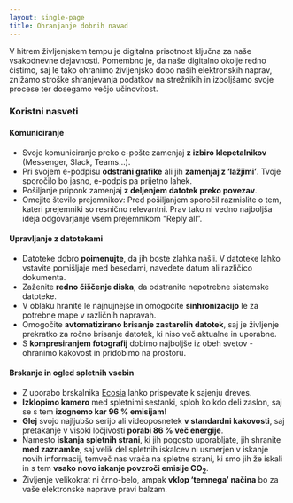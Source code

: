 ```yaml
---
layout: single-page
title: Ohranjanje dobrih navad
---
```


V hitrem življenjskem tempu je digitalna prisotnost ključna za naše vsakodnevne dejavnosti. Pomembno je, da naše digitalno okolje redno čistimo, saj le tako ohranimo življenjsko dobo naših elektronskih naprav, znižamo stroške shranjevanja podatkov na strežnikih in izboljšamo svoje procese ter dosegamo večjo učinovitost.

### Koristni nasveti
#### Komuniciranje
- Svoje komuniciranje preko e-pošte zamenjaj **z izbiro klepetalnikov** (Messenger, Slack, Teams…).
- Pri svojem e-podpisu **odstrani grafike** ali jih **zamenjaj z ‘lažjimi’**. Tvoje sporočilo bo jasno, e-podpis pa prijetno lahek. 
- Pošiljanje priponk zamenjaj **z deljenjem datotek preko povezav**.
- Omejite število prejemnikov: Pred pošiljanjem sporočil razmislite o tem, kateri prejemniki so resnično relevantni. Prav tako ni vedno najboljša ideja odgovarjanje vsem prejemnikom “Reply all”.

#### Upravljanje z datotekami
- Datoteke dobro **poimenujte**, da jih boste zlahka našli. V datoteke lahko vstavite pomišljaje med besedami, navedete datum ali različico dokumenta.
- Zaženite **redno čiščenje diska**, da odstranite nepotrebne sistemske datoteke.
- V oblaku hranite le najnujnejše in omogočite **sinhronizacijo** le za potrebne mape v različnih napravah.
- Omogočite **avtomatizirano brisanje zastarelih datotek**, saj je življenje prekratko za ročno brisanje datotek, ki niso več aktualne in uporabne. 
- S **kompresiranjem fotografij** dobimo najboljše iz obeh svetov - ohranimo kakovost in pridobimo na prostoru.

#### Brskanje in ogled spletnih vsebin
- Z uporabo brskalnika [Ecosia](https://www.ecosia.org/) lahko prispevate k sajenju dreves. 
- **Izklopimo kamero** med spletnimi sestanki, sploh ko kdo deli zaslon, saj se s tem **izognemo kar 96 % emisijam**!
- **Glej** svojo najljubšo serijo ali videoposnetek **v standardni kakovosti**, saj pretakanje v visoki ločjivosti **porabi 86 % več energije**. 
- Namesto **iskanja spletnih strani**, ki jih pogosto uporabljate, jih shranite **med zaznamke**, saj velik del spletnih iskalcev ni usmerjen v iskanje novih informacij, temveč nas vrača na spletne strani, ki smo jih že iskali in s tem **vsako novo iskanje povzroči emisije CO<sub>2</sub>**. 
- Življenje velikokrat ni črno-belo, ampak **vklop ‘temnega’ načina** bo za vaše elektronske naprave pravi balzam. 
